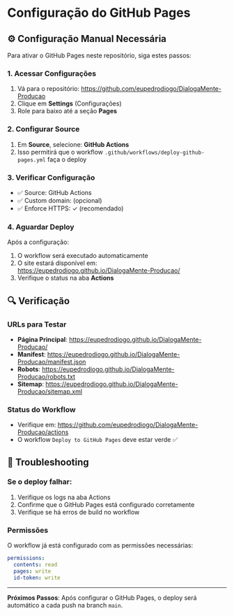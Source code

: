 # Configuração do GitHub Pages

## ⚙️ Configuração Manual Necessária

Para ativar o GitHub Pages neste repositório, siga estes passos:

### 1. Acessar Configurações
1. Vá para o repositório: https://github.com/eupedrodiogo/DialogaMente-Producao
2. Clique em **Settings** (Configurações)
3. Role para baixo até a seção **Pages**

### 2. Configurar Source
1. Em **Source**, selecione: **GitHub Actions**
2. Isso permitirá que o workflow `.github/workflows/deploy-github-pages.yml` faça o deploy

### 3. Verificar Configuração
- ✅ Source: GitHub Actions
- ✅ Custom domain: (opcional)
- ✅ Enforce HTTPS: ✓ (recomendado)

### 4. Aguardar Deploy
Após a configuração:
1. O workflow será executado automaticamente
2. O site estará disponível em: https://eupedrodiogo.github.io/DialogaMente-Producao/
3. Verifique o status na aba **Actions**

## 🔍 Verificação

### URLs para Testar
- **Página Principal**: https://eupedrodiogo.github.io/DialogaMente-Producao/
- **Manifest**: https://eupedrodiogo.github.io/DialogaMente-Producao/manifest.json
- **Robots**: https://eupedrodiogo.github.io/DialogaMente-Producao/robots.txt
- **Sitemap**: https://eupedrodiogo.github.io/DialogaMente-Producao/sitemap.xml

### Status do Workflow
- Verifique em: https://github.com/eupedrodiogo/DialogaMente-Producao/actions
- O workflow `Deploy to GitHub Pages` deve estar verde ✅

## 🚨 Troubleshooting

### Se o deploy falhar:
1. Verifique os logs na aba Actions
2. Confirme que o GitHub Pages está configurado corretamente
3. Verifique se há erros de build no workflow

### Permissões
O workflow já está configurado com as permissões necessárias:
```yaml
permissions:
  contents: read
  pages: write
  id-token: write
```

---

**Próximos Passos**: Após configurar o GitHub Pages, o deploy será automático a cada push na branch `main`.
